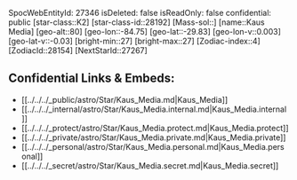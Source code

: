 ﻿---
location: [-29.83,-84.75,80]
type: Star
tags:
- astro/Star

---
SpocWebEntityId: 27346
isDeleted: false
isReadOnly: false
confidential: public
[star-class::K2]
[star-class-id::28192]
[Mass-sol::]
[name::Kaus Media]
[geo-alt::80]
[geo-lon::-84.75]
[geo-lat::-29.83]
[geo-lon-v::0.003]
[geo-lat-v::-0.03]
[bright-min::27]
[bright-max::27]
[Zodiac-index::4]
[ZodiacId::28154]
[NextStarId::27267]



## Confidential Links & Embeds: 
- [[../../../_public/astro/Star/Kaus_Media.md|Kaus_Media]] 
- [[../../../_internal/astro/Star/Kaus_Media.internal.md|Kaus_Media.internal]] 
- [[../../../_protect/astro/Star/Kaus_Media.protect.md|Kaus_Media.protect]] 
- [[../../../_private/astro/Star/Kaus_Media.private.md|Kaus_Media.private]] 
- [[../../../_personal/astro/Star/Kaus_Media.personal.md|Kaus_Media.personal]] 
- [[../../../_secret/astro/Star/Kaus_Media.secret.md|Kaus_Media.secret]]

